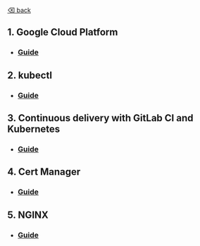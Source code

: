 [⌫ back](../README.md)

## 1. Google Cloud Platform
 - ### [Guide](GCP.md)

## 2. kubectl
 - ### [Guide](KUBECTL.md)

## 3. Continuous delivery with GitLab CI and Kubernetes
 - ### [Guide](GITLAB.md)

## 4. Cert Manager
 - ### [Guide](CERT-MANAGER.md)

## 5. NGINX
 - ### [Guide](NGINX-KUBERNETES.md)
